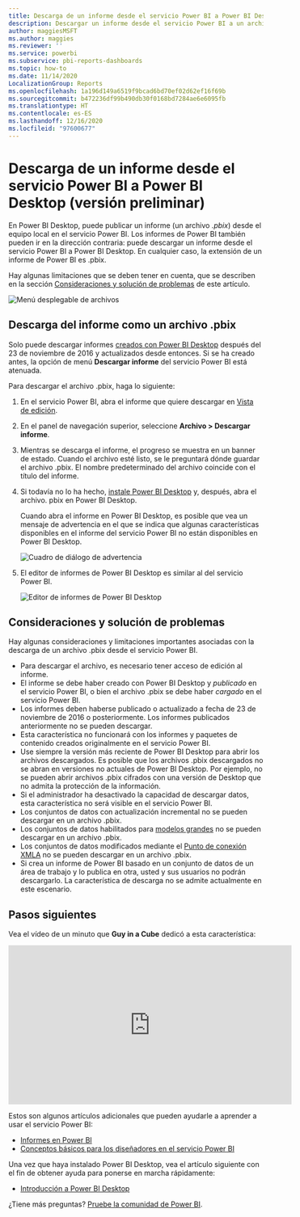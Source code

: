 ```yaml
---
title: Descarga de un informe desde el servicio Power BI a Power BI Desktop (versión preliminar)
description: Descargar un informe desde el servicio Power BI a un archivo de Power BI Desktop
author: maggiesMSFT
ms.author: maggies
ms.reviewer: ''
ms.service: powerbi
ms.subservice: pbi-reports-dashboards
ms.topic: how-to
ms.date: 11/14/2020
LocalizationGroup: Reports
ms.openlocfilehash: 1a196d149a6519f9bcad6bd70ef02d62ef16f69b
ms.sourcegitcommit: b472236df99b490db30f0168bd7284ae6e6095fb
ms.translationtype: HT
ms.contentlocale: es-ES
ms.lasthandoff: 12/16/2020
ms.locfileid: "97600677"
---
```

# <a name="download-a-report-from-the-power-bi-service-to-power-bi-desktop-preview"></a>Descarga de un informe desde el servicio Power BI a Power BI Desktop (versión preliminar)
      
En Power BI Desktop, puede publicar un informe (un archivo *.pbix*) desde el equipo local en el servicio Power BI. Los informes de Power BI también pueden ir en la dirección contraria: puede descargar un informe desde el servicio Power BI a Power BI Desktop. En cualquier caso, la extensión de un informe de Power BI es .pbix.

Hay algunas limitaciones que se deben tener en cuenta, que se describen en la sección [Consideraciones y solución de problemas](#considerations-and-troubleshooting) de este artículo.

![Menú desplegable de archivos](media/service-export-to-pbix/power-bi-file-export.png)

## <a name="download-the-report-as-a-pbix-file"></a>Descarga del informe como un archivo .pbix

Solo puede descargar informes [creados con Power BI Desktop](/learn/modules/publish-share-power-bi/2-publish-reports) después del 23 de noviembre de 2016 y actualizados desde entonces. Si se ha creado antes, la opción de menú **Descargar informe** del servicio Power BI está atenuada.

Para descargar el archivo .pbix, haga lo siguiente:

1. En el servicio Power BI, abra el informe que quiere descargar en [Vista de edición](./service-interact-with-a-report-in-editing-view.md).

2. En el panel de navegación superior, seleccione **Archivo > Descargar informe**.
   
3. Mientras se descarga el informe, el progreso se muestra en un banner de estado. Cuando el archivo esté listo, se le preguntará dónde guardar el archivo .pbix. El nombre predeterminado del archivo coincide con el título del informe.
   
4. Si todavía no lo ha hecho, [instale Power BI Desktop](../fundamentals/desktop-get-the-desktop.md) y, después, abra el archivo. pbix en Power BI Desktop.
   
    Cuando abra el informe en Power BI Desktop, es posible que vea un mensaje de advertencia en el que se indica que algunas características disponibles en el informe del servicio Power BI no están disponibles en Power BI Desktop.
   
    ![Cuadro de diálogo de advertencia](media/service-export-to-pbix/power-bi-export-to-pbix_2.png)

5. El editor de informes de Power BI Desktop es similar al del servicio Power BI.  
   
    ![Editor de informes de Power BI Desktop](media/service-export-to-pbix/power-bi-desktop.png)

## <a name="considerations-and-troubleshooting"></a>Consideraciones y solución de problemas

Hay algunas consideraciones y limitaciones importantes asociadas con la descarga de un archivo .pbix desde el servicio Power BI.

* Para descargar el archivo, es necesario tener acceso de edición al informe.
* El informe se debe haber creado con Power BI Desktop y *publicado* en el servicio Power BI, o bien el archivo .pbix se debe haber *cargado* en el servicio Power BI.
* Los informes deben haberse publicado o actualizado a fecha de 23 de noviembre de 2016 o posteriormente. Los informes publicados anteriormente no se pueden descargar.
* Esta característica no funcionará con los informes y paquetes de contenido creados originalmente en el servicio Power BI.
* Use siempre la versión más reciente de Power BI Desktop para abrir los archivos descargados. Es posible que los archivos .pbix descargados no se abran en versiones no actuales de Power BI Desktop. Por ejemplo, no se pueden abrir archivos .pbix cifrados con una versión de Desktop que no admita la protección de la información.
* Si el administrador ha desactivado la capacidad de descargar datos, esta característica no será visible en el servicio Power BI.
* Los conjuntos de datos con actualización incremental no se pueden descargar en un archivo .pbix.
* Los conjuntos de datos habilitados para [modelos grandes](../admin/service-premium-large-models.md) no se pueden descargar en un archivo .pbix.
* Los conjuntos de datos modificados mediante el [Punto de conexión XMLA](../admin/service-premium-connect-tools.md) no se pueden descargar en un archivo .pbix.
* Si crea un informe de Power BI basado en un conjunto de datos de un área de trabajo y lo publica en otra, usted y sus usuarios no podrán descargarlo. La característica de descarga no se admite actualmente en este escenario.

## <a name="next-steps"></a>Pasos siguientes

Vea el vídeo de un minuto que **Guy in a Cube** dedicó a esta característica:

<iframe width="560" height="315" src="https://www.youtube.com/embed/ymWqU5jiUl0" frameborder="0" allowfullscreen></iframe>

Estos son algunos artículos adicionales que pueden ayudarle a aprender a usar el servicio Power BI:

* [Informes en Power BI](../consumer/end-user-reports.md)
* [Conceptos básicos para los diseñadores en el servicio Power BI](../fundamentals/service-basic-concepts.md)

Una vez que haya instalado Power BI Desktop, vea el artículo siguiente con el fin de obtener ayuda para ponerse en marcha rápidamente:

* [Introducción a Power BI Desktop](../fundamentals/desktop-getting-started.md)

¿Tiene más preguntas? [Pruebe la comunidad de Power BI](https://community.powerbi.com/).